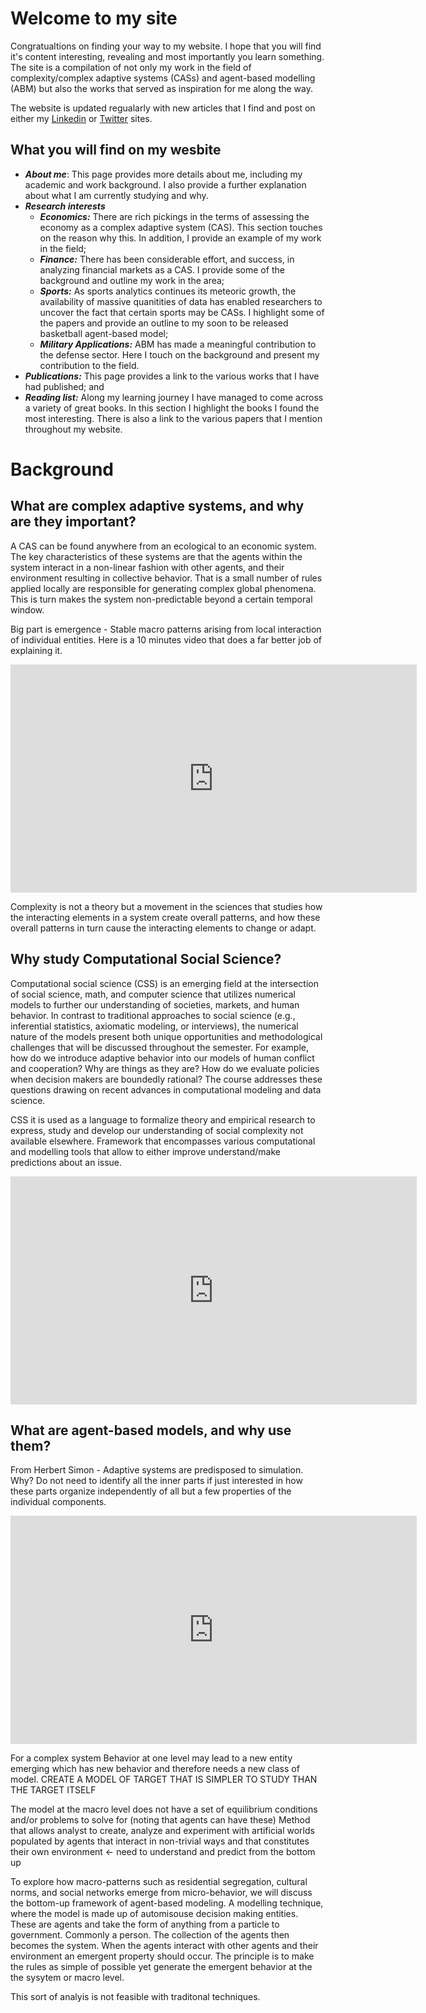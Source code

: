 # Welcome to my site

Congratualtions on finding your way to my website. I hope that you will find it's content interesting, revealing and most importantly you learn something. The site is a compilation of not only my work in the field of complexity/complex adaptive systems (CASs) and agent-based modelling (ABM) but also the works that served as inspiration for me along the way. 

The website is updated regualarly with new articles that I find and post on either my [Linkedin](https://www.linkedin.com/in/oldhamma) or [Twitter](https://twitter.com/maoldham74) sites.

## What you will find on my wesbite
* **_About me_**: This page provides more details about me, including my academic and work background. I also provide a further explanation about what I am currently studying and why.
* **_Research interests_**
  *  **_Economics:_** There are rich pickings in the terms of assessing the economy as a complex adaptive system (CAS). This section touches on the reason why this. In addition, I provide an example of my work in the field;
  *  **_Finance:_** There has been considerable effort, and success, in analyzing financial markets as a CAS. I provide some of the background and outline my work in the area;
  *  **_Sports:_** As sports analytics continues its meteoric growth, the availability of massive quanitities of data has enabled researchers to uncover the fact that certain sports may be CASs. I highlight some of the papers and provide an outline to my soon to be released basketball agent-based model;
  *  **_Military Applications:_** ABM has made a meaningful contribution to the defense sector. Here I touch on the background and present my contribution to the field.
* **_Publications:_** This page provides a link to the various works that I have had published; and
* **_Reading list:_** Along my learning journey I have managed to come across a variety of great books. In this section I highlight the books I found the most interesting. There is also a link to the various papers that I mention throughout my website.

# Background
## What are complex adaptive systems, and why are they important?
A CAS can be found anywhere from an ecological to an economic system. The key characteristics of these systems are that the agents within the system interact in a non-linear fashion with other agents, and their environment resulting in collective behavior. That is a small number of rules applied locally are responsible for generating complex global phenomena. This is turn makes the system non-predictable beyond a certain temporal window.

Big part is emergence - Stable macro patterns arising from local interaction of individual entities. Here is a 10 minutes video that does a far better job of explaining it.

<iframe width="650" height="365" src="https://www.youtube.com/embed/vp8v2Udd_PM" frameborder="0" gesture="media" allowfullscreen></iframe>

Complexity is not a theory but a movement in the sciences that studies how the interacting elements in a system create overall patterns, and how these overall patterns in turn cause the interacting elements to change or adapt.

## Why study Computational Social Science?
Computational social science (CSS) is an emerging field at the intersection of social science, math, and computer science that utilizes numerical models to further our understanding of societies, markets, and human behavior. In contrast to traditional approaches to social science (e.g., inferential statistics, axiomatic modeling, or interviews), the numerical nature of the models present both unique opportunities and methodological challenges that will be discussed throughout the semester. For example, how do we introduce adaptive behavior into our models of human conflict and cooperation? Why are things as they are? How do we evaluate policies when decision makers are boundedly rational? The course addresses these questions drawing on recent advances in computational modeling and data science.

CSS it is used as a language to formalize theory and empirical research to express, study and develop our understanding of social complexity not available elsewhere.	Framework that encompasses various computational and modelling tools that allow to either improve understand/make predictions about an issue.

<iframe width="650" height="365" src="https://www.youtube.com/embed/kyZkptxlSA8" frameborder="0" gesture="media" allowfullscreen></iframe>

## What are agent-based models, and why use them?
From Herbert Simon - Adaptive systems are predisposed to simulation. Why? Do not need to identify all the inner parts if just interested in how these parts organize independently of all but a few properties of the individual components.

<iframe width="650" height="365" src="https://www.youtube.com/embed/stziwtQBrZ0" frameborder="0" gesture="media" allowfullscreen></iframe>

For a complex system	Behavior at one level may lead to a new entity emerging which has new behavior and therefore needs a new class of model. CREATE A MODEL OF TARGET THAT IS SIMPLER TO STUDY THAN THE TARGET ITSELF 

The model at the macro level does not have a set of equilibrium conditions and/or problems to solve for (noting that agents can have these)
Method that allows analyst to create, analyze and experiment with artificial worlds populated by agents that interact in non-trivial ways and that constitutes their own environment <- need to understand and predict from the bottom up

To explore how macro-patterns such as residential segregation, cultural norms, and social networks emerge from micro-behavior, we will discuss the bottom-up framework of agent-based modeling. A modelling technique, where the model is made up of automisouse decision making entities. These are agents and take the form of anything from a particle to government. Commonly a person. The collection of the agents then becomes the system. When the agents interact with other agents and their environment an emergent property should occur. The principle is to make the rules as simple of possible yet generate the emergent behavior at the the sysytem or macro level.

This sort of analyis is not feasible with traditonal techniques.


